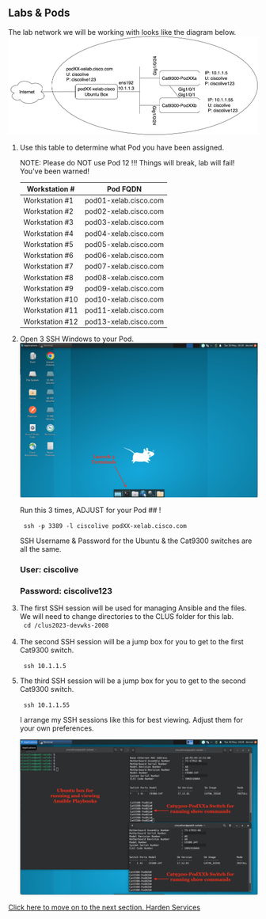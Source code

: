 ## Labs & Pods

The lab network we will be working with looks like the diagram below. 
<img src="/images/network-diagram.png" alt="DEVWKS-2008 Network Diagram" width=600>



<ol>

<li> Use this table to determine what Pod you have been assigned. </li>

NOTE: Please do NOT use Pod 12 !!! Things will break, lab will fail! You've been warned! 

| Workstation #  | Pod FQDN  |
| -------------- | ----------- |
| Workstation #1  | pod01-xelab.cisco.com   |
| Workstation #2  | pod02-xelab.cisco.com   |
| Workstation #3  | pod03-xelab.cisco.com   |
| Workstation #4  | pod04-xelab.cisco.com   |
| Workstation #5  | pod05-xelab.cisco.com   |
| Workstation #6  | pod06-xelab.cisco.com   |
| Workstation #7  | pod07-xelab.cisco.com   |
| Workstation #8  | pod08-xelab.cisco.com   |
| Workstation #9  | pod09-xelab.cisco.com   |
| Workstation #10  | pod10-xelab.cisco.com   |
| Workstation #11  | pod11-xelab.cisco.com   |
| Workstation #12  | pod13-xelab.cisco.com   |


<li>Open 3 SSH Windows to your Pod.  </li>

<img src="/images/10-01-lab-workstation-web.png" alt="Fresh Lab Workstation" width=600>

Run this 3 times, ADJUST for your Pod ## !

<code> ssh -p 3389 -l ciscolive podXX-xelab.cisco.com </code>

SSH Username & Password for the Ubuntu & the Cat9300 switches are all the same.
### User: ciscolive
### Password: ciscolive123

<li> The first SSH session will be used for managing Ansible and the files. </li>
We will need to change directories to the CLUS folder for this lab. <br>
<code> cd /clus2023-devwks-2008 </code>
<br><br>

<li> The second SSH session will be a jump box for you to get to the first Cat9300 switch. </li>

<code> ssh 10.1.1.5 </code>
<br>

<li> The third SSH session will be a jump box for you to get to the second Cat9300 switch.</li>

<code> ssh 10.1.1.55 </code>



I arrange my SSH sessions like this for best viewing.   Adjust them for your own preferences. 

<img src="/images/10-02-lab-workstation-ssh-web.png" alt="3 SSH Sessiosn on Lab Workstation" width=600>


</ol>


[Click here to move on to the next section. Harden Services](/01-Harden_Services.md)




